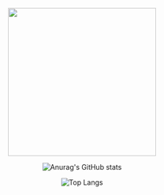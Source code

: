 <div align=center>
  
<img src="https://i.imgur.com/PWx7q3o.gif" width=300></img>
  
![Anurag's GitHub stats](https://github-readme-stats.vercel.app/api?username=joaopedrobritot&theme=dracula&show_icons=true)

![Top Langs](https://github-readme-stats.vercel.app/api/top-langs/?username=joaopedrobritot&theme=dracula&langs_count=10&layout=compact)

</div>

